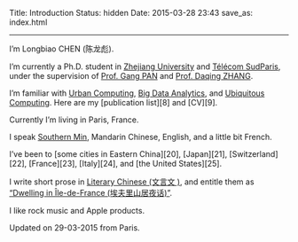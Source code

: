 Title: Introduction
Status: hidden
Date: 2015-03-28 23:43
save_as: index.html
<hr>

I’m Longbiao CHEN (陈龙彪).

I’m currently a Ph.D. student in [Zhejiang University][1] and [Télécom SudParis][2], under the supervision of [Prof. Gang PAN][3] and [Prof. Daqing ZHANG][4].

I’m familiar with [Urban Computing][5], [Big Data Analytics][6], and [Ubiquitous Computing][7]. Here are my [publication list][8] and [CV][9].

Currently I’m living in Paris, France.

I speak [Southern Min][10], Mandarin Chinese, English, and a little bit French.

I’ve been to [some cities in Eastern China][20], [Japan][21], [Switzerland][22], [France][23], [Italy][24], and [the United States][25].

I write short prose in [Literary Chinese (文言文 )][30], and entitle them as [“Dwelling in Île-de-France (埃夫里山居夜话)”][31].

I like rock music and Apple products.


Updated on 29-03-2015 from Paris.


[1]: http://www.zju.edu.cn
[2]: http://www-public.it-sudparis.eu/~zhang_da/index.html
[3]: http://www.cs.zju.edu.cn/~gpan/
[4]: http://www-public.it-sudparis.eu/~zhang_da/
[3]: http://research.microsoft.com/en-us/projects/urbancomputing/
[4]: http://en.wikipedia.org/wiki/Big_data
[5]: http://www.ubiq.com/weiser/weiser.html
[6]: /publications
[7]: /cv
[10]: http://en.wikipedia.org/wiki/Southern_Min
[30]: http://en.wikipedia.org/wiki/Classical_Chinese
[31]: /dwelling-in-ile-de-france
